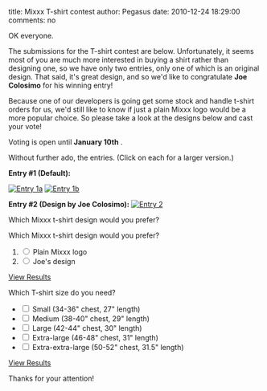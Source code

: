 title: Mixxx T-shirt contest
author: Pegasus
date: 2010-12-24 18:29:00
comments: no

OK everyone.

The submissions for the T-shirt contest are below.
Unfortunately, it seems most of you are much more interested in buying a shirt rather than designing one, so we have only two entries, only one of which is an original design.
That said, it's great design, and so we'd like to congratulate **Joe Colosimo** for his winning entry!

Because one of our developers is going get some stock and handle t-shirt orders for us, we'd still like to know if just a plain Mixxx logo would be a more popular choice.
So please take a look at the designs below and cast your vote!

Voting is open until **January 10th** .

Without further ado, the entries. (Click on each for a larger version.)


**Entry #1 (Default):**

[![Entry 1a]({static}/images/news/entry1.jpeg)]({static}/images/news/entry1.jpeg)
[![Entry 1b]({static}/images/news/entry2.jpeg)]({static}/images/news/entry2.jpeg)

**Entry #2 (Design by Joe Colosimo):**
[![Entry 2]({static}/images/news/entry3.jpeg)]({static}/images/news/entry3.jpeg)

Which Mixxx t-shirt design would you prefer?

<form action="http://flisti.com/10424/vote" method="post">
Which Mixxx t-shirt design would you prefer?

1. <label><input name="answer" value="40724" type="radio"> Plain Mixxx logo</label>
2. <label><input name="answer" value="40725" type="radio"> Joe's design</label>

[View Results](http://flisti.com/10424/results)
</form>

<form action="http://flisti.com/10422/vote" method="post">
Which T-shirt size do you need?

- <label><input name="answer[40717]" value="40717" type="checkbox"> Small (34-36" chest, 27" length)</label>
- <label><input name="answer[40718]" value="40718" type="checkbox"> Medium (38-40" chest, 29" length)</label>
- <label><input name="answer[40719]" value="40719" type="checkbox"> Large (42-44" chest, 30" length)</label>
- <label><input name="answer[40720]" value="40720" type="checkbox"> Extra-large (46-48" chest, 31" length)</label>
- <label><input name="answer[40721]" value="40721" type="checkbox"> Extra-extra-large (50-52" chest, 31.5" length)</label>

[View Results](http://flisti.com/10422/results)
</form>

Thanks for your attention!
